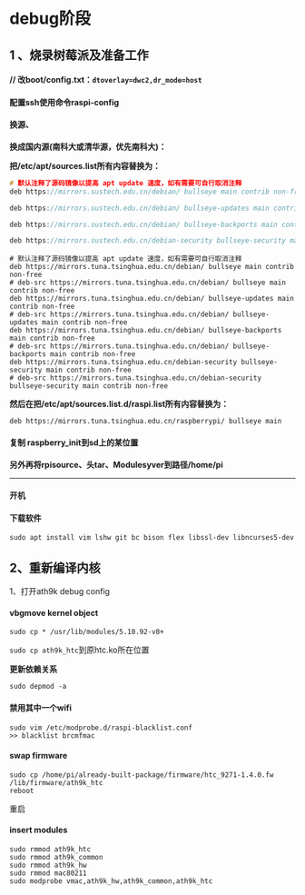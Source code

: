# debug阶段

## 1 、烧录树莓派及准备工作

#### // 改boot/config.txt：`dtoverlay=dwc2,dr_mode=host`

#### 配置ssh使用命令raspi-config

#### 换源、

**换成国内源(南科大或清华源，优先南科大)：**

**把/etc/apt/sources.list所有内容替换为：**

```c
# 默认注释了源码镜像以提高 apt update 速度，如有需要可自行取消注释
deb https://mirrors.sustech.edu.cn/debian/ bullseye main contrib non-free

deb https://mirrors.sustech.edu.cn/debian/ bullseye-updates main contrib non-free

deb https://mirrors.sustech.edu.cn/debian/ bullseye-backports main contrib non-free

deb https://mirrors.sustech.edu.cn/debian-security bullseye-security main contrib non-free


```

```
# 默认注释了源码镜像以提高 apt update 速度，如有需要可自行取消注释
deb https://mirrors.tuna.tsinghua.edu.cn/debian/ bullseye main contrib non-free
# deb-src https://mirrors.tuna.tsinghua.edu.cn/debian/ bullseye main contrib non-free
deb https://mirrors.tuna.tsinghua.edu.cn/debian/ bullseye-updates main contrib non-free
# deb-src https://mirrors.tuna.tsinghua.edu.cn/debian/ bullseye-updates main contrib non-free
deb https://mirrors.tuna.tsinghua.edu.cn/debian/ bullseye-backports main contrib non-free
# deb-src https://mirrors.tuna.tsinghua.edu.cn/debian/ bullseye-backports main contrib non-free
deb https://mirrors.tuna.tsinghua.edu.cn/debian-security bullseye-security main contrib non-free
# deb-src https://mirrors.tuna.tsinghua.edu.cn/debian-security bullseye-security main contrib non-free

```

**然后在把/etc/apt/sources.list.d/raspi.list所有内容替换为：**

```
deb https://mirrors.tuna.tsinghua.edu.cn/raspberrypi/ bullseye main
```

#### 复制 raspberry_init到sd上的某位置

**另外再将rpisource、头tar、Modulesyver到路径/home/pi**

---

#### 开机

#### 下载软件

`sudo apt install vim lshw git bc bison flex libssl-dev libncurses5-dev  `

## 2、重新编译内核

1、打开ath9k debug config



#### vbgmove kernel object

`sudo cp * /usr/lib/modules/5.10.92-v8+`

`sudo cp ath9k_htc`到原htc.ko所在位置

**更新依赖关系**

`sudo depmod -a`

#### 禁用其中一个wifi

```
sudo vim /etc/modprobe.d/raspi-blacklist.conf
>> blacklist brcmfmac
```

#### swap firmware

```
sudo cp /home/pi/already-built-package/firmware/htc_9271-1.4.0.fw /lib/firmware/ath9k_htc
reboot
```

重启

#### insert modules

```
sudo rmmod ath9k_htc
sudo rmmod ath9k_common
sudo rmmod ath9k_hw
sudo rmmod mac80211
sudo modprobe vmac,ath9k_hw,ath9k_common,ath9k_htc 
